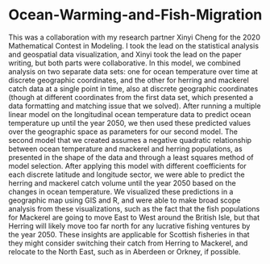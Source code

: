 # Ocean-Warming-and-Fish-Migration

This was a collaboration with my research partner Xinyi Cheng for the 2020 Mathematical Contest in Modeling. I took the lead on the statistical analysis and geospatial data visualization, and Xinyi took the lead on the paper writing, but both parts were collaborative. In this model, we combined analysis on two separate data sets: one for ocean temperature over time at discrete geographic coordinates, and the other for herring and mackerel catch data at a single point in time, also at discrete geographic coordinates (though at different coordinates from the first data set, which presented a data formatting and matching issue that we solved). After running a multiple linear model on the longitudinal ocean temperature data to predict ocean temperature up until the year 2050, we then used these predicted values over the geographic space as parameters for our second model. The second model that we created assumes a negative quadratic relationship between ocean temperature and mackerel and herring populations, as presented in the shape of the data and through a least squares method of model selection. After applying this model with different coefficients for each discrete latitude and longitude sector, we were able to predict the herring and mackerel catch volume until the year 2050 based on the changes in ocean temperature. We visualized these predictions in a geographic map using GIS and R, and were able to make broad scope analysis from these visualizations, such as the fact that the fish populations for Mackerel are going to move East to West around the British Isle, but that Herring will likely move too far north for any lucrative fishing ventures by the year 2050. These insights are applicable for Scottish fisheries in that they might consider switching their catch from Herring to Mackerel, and relocate to the North East, such as in Aberdeen or Orkney, if possible.
